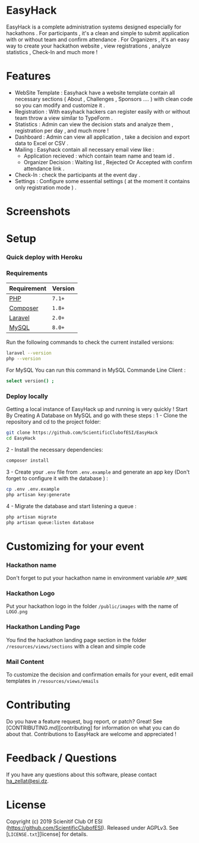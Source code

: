 # EasyHack
EasyHack is a complete administration systems designed especially for hackathons .
For participants , it's a clean and simple to submit application with or without team and confirm attendance .
For Organizers , it's an easy way to create your hackathon website , view registrations , analyze statistics , Check-In and much more ! 

# Features 
- WebSite Template : Easyhack have a website template contain all necessary sections ( About , Challenges , Sponsors .... ) with clean code so you can modify and customize it . 
- Registration : With easyhack hackers can register easily with or without team throw a view similar to TypeForm .
- Statistics : Admin can view the decision stats and analyze them , registration per day , and much more ! 
- Dashboard : Admin can view all application , take a decision and export data to Excel or CSV .
- Mailing : Easyhack contain all necessary email view like : 
    - Application recieved : which contain team name and team id .
    - Organizer Decision : Waiting list , Rejected Or Accepted with confirm attendance link .
- Check-In : check the participants at the event day . 
- Settings : Configure some essential settings ( at the moment it contains only registration mode ) . 

# Screenshots 

# Setup 

### Quick deploy with Heroku 

### Requirements 
| Requirement                                 | Version |
| ------------------------------------------- | ------- |
| [PHP](https://www.php.net)                | `7.1+`  |
| [Composer](https://getcomposer.org) | `1.8+`  |
| [Laravel](https://laravel.com) | `2.0+`  |
| [MySQL](https://www.mysql.com) | `8.0+`  |

Run the following commands to check the current installed versions:

```bash
laravel --version
php --version
```
For MySQL You can run this command in MySQL Commande Line Client : 
```bash
select version() ;
```

### Deploy locally 

Getting a local instance of EasyHack up and running is very quickly ! Start By Creating A Database on MySQL and go with these steps : 
1 - Clone the repository and cd to the project folder:
```bash
git clone https://github.com/ScientificClubofESI/EasyHack 
cd EasyHack 
```
2 - Install the necessary dependencies:
```bash
composer install  
```
3 - Create your `.env` file from `.env.example` and generate an app key (Don't forget to configure it with the database ) :
```bash
cp .env .env.example
php artisan key:generate  
```
4 - Migrate the database and start listening a queue : 
```bash
php artisan migrate 
php artisan queue:listen database 
```
# Customizing for your event 

### Hackathon name 

Don't forget to put your hackathon name in environment variable `APP_NAME` 

### Hackathon Logo 

Put your hackathon logo in the folder `/public/images` with the name of `LOGO.png`

### Hackathon Landing Page  

You find the hackathon landing page section in the folder `/resources/views/sections` with a clean and simple code 

### Mail Content 

To customize the decision and confirmation emails for your event, edit email templates in 
`/resources/views/emails` 

# Contributing 

Do you have a feature request, bug report, or patch? Great! See
[CONTRIBUTING.md][contributing] for information on what you can do about that.
Contributions to EasyHack are welcome and appreciated !

# Feedback / Questions 

If you have any questions about this software, please contact ha_zellat@esi.dz.

# License 

Copyright (c) 2019 Scienitif Club Of ESI (https://github.com/ScientificClubofESI). Released under AGPLv3. See [`LICENSE.txt`][license] for details.

	
